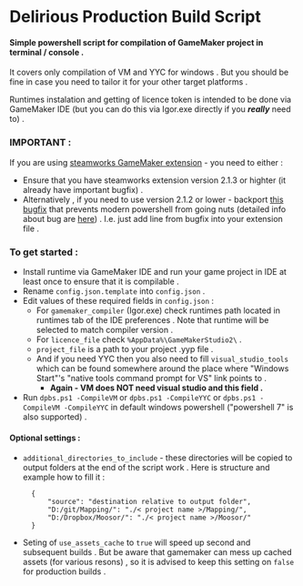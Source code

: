 # Delirious Production Build Script

#### Simple powershell script for compilation of GameMaker project in terminal / console .

It covers only compilation of VM and YYC for windows .
But you should be fine in case you need to tailor it for your other target platforms .

Runtimes instalation and getting of licence token is intended to be done via GameMaker IDE (but you can do this via Igor.exe directly if you ***really*** need to) .

### IMPORTANT :
If you are using [steamworks GameMaker extension](https://github.com/YoYoGames/GMEXT-Steamworks) - you need to either :
 - Ensure that you have steamworks extension version 2.1.3 or highter (it already have important bugfix) .
 - Alternatively , if you need to use version 2.1.2 or lower - backport [this bugfix](https://github.com/YoYoGames/GMEXT-Steamworks/commit/962c208c794935c1dd262df2d2c5840a198b8272) that prevents modern powershell from going nuts (detailed info about bug are [here](https://github.com/YoYoGames/GMEXT-Steamworks/issues/120)) . I.e. just add line from bugfix into your extension file .

### To get started :
- Install runtime via GameMaker IDE and run your game project in IDE at least once to ensure that it is compilable .
- Rename `config.json.template` into `config.json` .
- Edit values of these required fields in `config.json` :
	- For `gamemaker_compiler` (Igor.exe) check runtimes path located in runtimes tab of the IDE preferences . Note that runtime will be selected to match compiler version .
	- For `licence_file` check `%AppData%\GameMakerStudio2\` .
	- `project_file` is a path to your project .yyp file .
	- And if you need YYC then you also need to fill `visual_studio_tools` which can be found somewhere around the place where "Windows Start"'s "native tools command prompt for VS" link points to .
		- **Again - VM does NOT need visual studio and this field .**
- Run `dpbs.ps1 -CompileVM` or `dpbs.ps1 -CompileYYC` or `dpbs.ps1 -CompileVM -CompileYYC` in default windows powershell ("powershell 7" is also supported) .

#### Optional settings :
- `additional_directories_to_include` - these directories will be copied to output folders at the end of the script work . Here is structure and example how to fill it :
	
		{
			"source": "destination relative to output folder",
			"D:/git/Mapping/": "./< project name >/Mapping/",
			"D:/Dropbox/Moosor/": "./< project name >/Moosor/"
		}
	
- Seting of `use_assets_cache` to `true` will speed up second and subsequent builds . But be aware that gamemaker can mess up cached assets (for various resons) , so it is advised to keep this setting on `false` for production builds .

